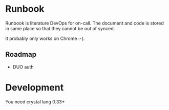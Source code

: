# Runbook

Runbook is literature DevOps for on-call. The document and code is stored in
same place so that they cannot be out of synced.

It probably only works on Chrome :-(.

## Roadmap

- DUO auth

# Development

You need crystal lang 0.33+
